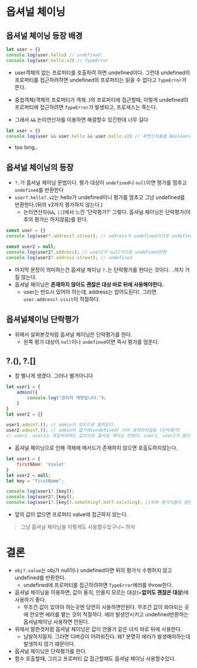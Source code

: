 # 옵셔널 체이닝

## 옵셔널 체이닝 등장 배경
```javascript
let user = {}
console.log(user.hello) // undefined
console.log(user.hello.v2) // TypeError
```
- user객체의 없는 프로퍼티를 호출하려 하면 undefined이다. 그런데 undefined의 프로퍼티를 접근하려하면 undefined의 프로퍼티는 읽을 수 없다고 `TypeError`가 뜬다.
- 중첩객체(객체의 프로퍼티가 객체..)의 프로퍼티에 접근할때, 이렇게 undefined의 프로퍼티에 접근하려면 `TypeError`가 발생되고, 프로세스는 죽는다.

- 그래서 `&&` 논리연산자를 이용하면 해결할수 있긴한데 너무 길다
```javascript
let user = {}
console.log(user && user.hello && user.hello.v2) // 피연산자들을 Boolean으로 casting하며 false인 녀석을 반환(Boolean casting전 값), 모두 true이면 마지막값 반환
```
- too long..


## 옵셔널 체이닝의 등장
- `?.`가 옵셔널 체이닝 문법이다. 평가 대상이 `undefined`나 `null`이면 평가를 멈추고 `undefined`를 반환한다
- `user?.hello?.v2`는 hello가 undefined이니 평가를 멈추고 그냥 undefined를 반환한다.(뒤의 v2까지 평가하지 않는다.)
    - 논리연산자(`&&`, `||`)에서 느낀 '단락평가?' 그렇다. 옵셔널 체이닝은 단락평가(이후의 평가는 하지않음)를 한다.

```javascript
const user = {}
console.log(user?.address?.street); // address가 undefined이므로 undefined반환

const user2 = null;
console.log(user2?.address); // user2가 null이므로 undefined반환
console.log(user2?.address.street); // undefined
```
- 마지막 문장이 의미하는건 옵셔널 체이닝 `?.`는 단락평가를 한다는 것이다. `.`까지 가질 않는다.
- 옵셔널 체이닝은 **존재하지 않아도 괜찮은 대상 바로 뒤에 사용해야한다.**
    - user는 반드시 있어야 하는데, address는 없어도된다!. 그러면 `user.address?.visit`이 적절하다.

## 옵셔널체이닝 단락평가
- 위에서 살펴본것처럼 옵셔널 체이닝은 단락평가를 한다.
    - 왼쪽 평가 대상이 `null`이나 `undefined`이면 즉시 평가를 멈춘다.

## ?.(), ?.[]
- 참 별나게 생겼다. 그러나 별거아니다

```javascript
let user1 = {
    admin(){
        console.log("관리자 계정입니다.");
    }
}
let user2 = {}

user1.admin?.(); // admin이 있으므로 출력된다. 
user2.admin?.(); // admin이 없기에(undefined) 아무 동작하지않음 (단락평가)
// user1, user2는 꼭있어야하는 값이므로 옵셔널 체이닝 안썼다. user1, user2가 없으면 에러를 뱉어야한다.
```
- 옵셔널 체이닝으로 인해 객체에 메서드가 존재하지 않으면 호출도하지않는다.

```javascript
let user1 = {
    firstNAme: 'Violet'
}
let user2 = null;
let key = "firstName";

console.log(user1?.[key]);
console.log(user2?.[key]);
console.log(user1?.[key]?.something?.not?.existing); //뒤에 평가식들이 많은데, something이 undefined이므로 옵셔널체이닝으로 undefind반환하고 뒤의평가식은 수행되지 않는다.
```
- 앞의 값이 없으면 프로퍼티 value에 접근하지 않는다.

> 그냥 옵셔널 체이닝을 이렇게도 사용할수있구나~ 하자

# 결론
- `obj?.value`는 obj가 null이나 undefined이면 뒤의 평가식 수행하지 않고 undefined를 반환한다.
    - undefined에 프로퍼티를 접근하려하면 `TypeError`에러를 throw한다.
- 옵셔널 체이닝을 이용하면, 값이 올지, 안올지 모르는 대상(=**없어도 괜찮은 대상**)에 사용하기 좋다.
    - 무조건 값이 있어야 하는곳엔 당연히 사용하면안된다. 무조건 값이 와야되는 곳에 안오면 에러를 뱉는 것이 적절하다. 에러 발생안시키고 undefined반환하는 옵셔널체이닝 사용하면 안된다.
- 위에서 말한것처럼 옵셔널 체이닝은 값이 안올거 같은 녀석 바로 뒤에 사용한다.
    - 남발하지말자. 그러면 디버깅이 어려워진다. 왜? 분명히 에러가 발생해야하는데 발생하지 않기 떄문이다.
- 옵셔널 체이닝은 단락평가를 한다.
- 함수 호출할때, 그리고 프로퍼티 값 접근할때도 옵셔널 체이닝 사용할수있다.
